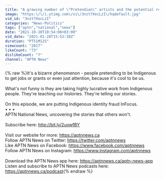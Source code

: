```yaml
---
title: "A growing number of \"Pretendian\" artists and the potential repercussions | InFocus"
image: "https:\/\/i.ytimg.com\/vi\/3nzt7XecLzI\/hqdefault.jpg"
vid_id: "3nzt7XecLzI"
categories: "News-Politics"
tags: ["aptn","national","news"]
date: "2021-10-10T10:54:08+03:00"
vid_date: "2021-01-28T15:52:38Z"
duration: "PT51M12S"
viewcount: "2017"
likeCount: "73"
dislikeCount: "7"
channel: "APTN News"
---
```

{% raw %}It's a bizarre phenomenon - people pretending to be Indigenous to get jobs or grants or even just attention, because it's cool to be us.<br /><br />What's not funny is they are taking highly lucrative work from Indigenous people. They're teaching our histories. They're telling our stories.<br /><br />On this episode, we are putting Indigenous identity fraud InFocus.<br />• • •<br />APTN National News, uncovering the stories that others won't.<br /><br />Subscribe here: <a rel="nofollow" target="blank" href="http://bit.ly/2uowfBY">http://bit.ly/2uowfBY</a><br /><br />Visit our website for more: <a rel="nofollow" target="blank" href="https://aptnnews.ca">https://aptnnews.ca</a><br />Follow APTN News on Twitter: <a rel="nofollow" target="blank" href="https://twitter.com/aptnnews">https://twitter.com/aptnnews</a><br />Like APTN News on Facebook: <a rel="nofollow" target="blank" href="https://www.facebook.com/aptnnews">https://www.facebook.com/aptnnews</a><br />Follow APTN News on Instagram: <a rel="nofollow" target="blank" href="https://www.instagram.com/aptnnews">https://www.instagram.com/aptnnews</a><br /><br />Download the APTN News app here: <a rel="nofollow" target="blank" href="https://aptnnews.ca/aptn-news-app">https://aptnnews.ca/aptn-news-app</a><br />Listen and subscribe to APTN News podcasts here: <a rel="nofollow" target="blank" href="https://aptnnews.ca/podcast">https://aptnnews.ca/podcast</a>{% endraw %}

